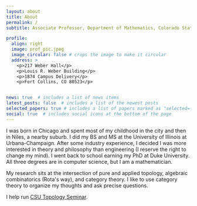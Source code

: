 ```yaml
---
layout: about
title: About
permalink: /
subtitle: Associate Professor, Department of Mathematics, Colorado State University

profile:
  align: right
  image: prof_pic.jpeg
  image_circular: false # crops the image to make it circular
  address: >
    <p>217 Weber Hall</p>
    <p>Louis R. Weber Building</p>
    <p>1874 Campus Delivery</p>
    <p>Fort Collins, CO 80523</p>


news: true  # includes a list of news items
latest_posts: false  # includes a list of the newest posts
selected_papers: true # includes a list of papers marked as "selected={true}"
social: true  # includes social icons at the bottom of the page
---
```


I was born in Chicago and spent most of my childhood in the city and then in Niles, a nearby suburb. I did my BS and MS at the University of Illinois at Urbana-Champaign. After some industry experience, I decided I was more interested in theory and philosophy than engineering (I reserve the right to change my mind). I went back to school earning my PhD at Duke University. All three degrees are in computer science, but I am a mathematician.

My research sits at the intersection of pure and applied topology, algebraic combinatorics (Rota's way), and category theory. I like to use category theory to organize my thoughts and 
ask precise questions.

I help run [CSU Topology Seminar](https://sites.google.com/view/csu-applied-topology/home).
